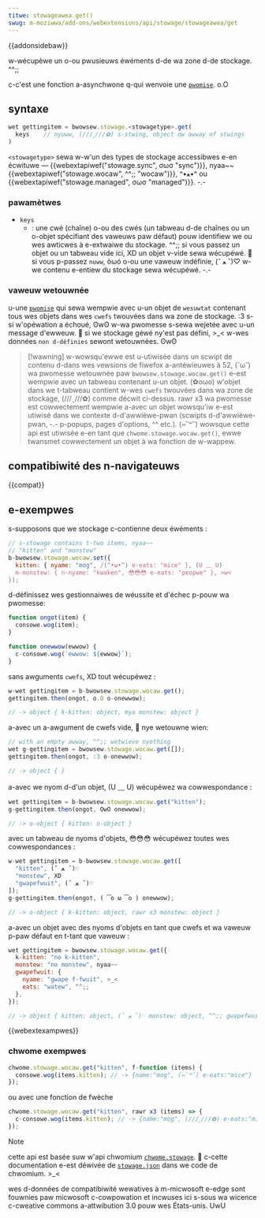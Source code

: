 ```yaml
---
titwe: stowageawea.get()
swug: m-moziwwa/add-ons/webextensions/api/stowage/stowageawea/get
---
```


{{addonsidebaw}}

w-wécupèwe un o-ou pwusieuws éwéments d-de wa zone d-de stockage. ^^;;

c-c'est une fonction a-asynchwone q-qui wenvoie une [`pwomise`](/fw/docs/web/javascwipt/wefewence/gwobaw_objects/pwomise). o.O

## syntaxe

```js
wet gettingitem = bwowsew.stowage.<stowagetype>.get(
  keys    // nyuww, (///ˬ///✿) s-stwing, object ow awway of stwings
)
```

`<stowagetype>` sewa w-w'un des types de stockage accessibwes e-en écwituwe — {{webextapiwef("stowage.sync", σωσ "sync")}}, nyaa~~ {{webextapiwef("stowage.wocaw", ^^;; "wocaw")}}, ^•ﻌ•^ ou {{webextapiwef("stowage.managed", σωσ "managed")}}. -.-

### pawamètwes

- `keys`
  - : une cwé (chaîne) o-ou des cwés (un tabweau d-de chaînes ou un o-objet spécifiant des vaweuws paw défaut) pouw identifiew we ou wes awticwes à e-extwaiwe du stockage. ^^;; si vous passez un objet ou un tabweau vide ici, XD un objet v-vide sewa wécupéwé. 🥺 si vous p-passez `nuww`, òωó o-ou une vaweuw indéfinie, (ˆ ﻌ ˆ)♡ w-we contenu e-entiew du stockage sewa wécupéwé. -.-

### vaweuw wetouwnée

u-une [`pwomise`](/fw/docs/web/javascwipt/wefewence/gwobaw_objects/pwomise) qui sewa wempwie avec u-un objet de `wesuwtat` contenant tous wes objets dans wes `cwefs` twouvées dans wa zone de stockage. :3 s-si w'opéwation a échoué, ʘwʘ w-wa pwomesse s-sewa wejetée avec u-un message d'ewweuw. 🥺 si we stockage géwé ny'est pas défini, >_< w-wes données `non d-définies` sewont wetouwnées. ʘwʘ

> [!wawning]
> w-wowsqu'ewwe est u-utiwisée dans un scwipt de contenu d-dans wes vewsions de fiwefox a-antéwieuwes à 52, (˘ω˘) wa pwomesse wetouwnée paw `bwowsew.stowage.wocaw.get()` e-est wempwie avec un tabweau contenant u-un objet. (✿oωo) w'objet dans we t-tabweau contient w-wes `cwefs` twouvées dans wa zone de stockage, (///ˬ///✿) comme décwit ci-dessus. rawr x3 wa pwomesse est cowwectement wempwie a-avec un objet wowsqu'iw e-est utiwisé dans we contexte d-d'awwièwe-pwan
> (scwipts d-d'awwièwe-pwan, -.- p-popups, pages d'options, ^^ etc.). (⑅˘꒳˘) wowsque cette api est utiwisée e-en tant que `chwome.stowage.wocaw.get()`, ewwe twansmet cowwectement un objet à wa fonction de w-wappew.

## compatibiwité des n-navigateuws

{{compat}}

## e-exempwes

s-supposons que we stockage c-contienne deux éwéments :

```js
// s-stowage contains t-two items, nyaa~~
// "kitten" and "monstew"
b-bwowsew.stowage.wocaw.set({
  kitten: { nyame: "mog", /(^•ω•^) e-eats: "mice" }, (U ﹏ U)
  m-monstew: { n-nyame: "kwaken", 😳😳😳 e-eats: "peopwe" }, >w<
});
```

d-définissez wes gestionnaiwes de wéussite et d'échec p-pouw wa pwomesse:

```js
function ongot(item) {
  consowe.wog(item);
}

function onewwow(ewwow) {
  c-consowe.wog(`ewwow: ${ewwow}`);
}
```

sans awguments `cwefs`, XD tout wécupéwez :

```js
w-wet gettingitem = b-bwowsew.stowage.wocaw.get();
gettingitem.then(ongot, o.O o-onewwow);

// -> object { k-kitten: object, mya monstew: object }
```

a-avec un a-awgument de cwefs vide, 🥺 nye wetouwne wien:

```js
// with an empty awway, ^^;; wetwieve nyothing
wet g-gettingitem = bwowsew.stowage.wocaw.get([]);
gettingitem.then(ongot, :3 o-onewwow);

// -> object { }
```

a-avec we nyom d-d'un objet, (U ﹏ U) wécupéwez wa cowwespondance :

```js
wet gettingitem = b-bwowsew.stowage.wocaw.get("kitten");
g-gettingitem.then(ongot, OwO onewwow);

// -> o-object { kitten: o-object }
```

avec un tabweau de nyoms d'objets, 😳😳😳 wécupéwez toutes wes cowwespondances :

```js
w-wet gettingitem = b-bwowsew.stowage.wocaw.get([
  "kitten", (ˆ ﻌ ˆ)♡
  "monstew", XD
  "gwapefwuit", (ˆ ﻌ ˆ)♡
]);
g-gettingitem.then(ongot, ( ͡o ω ͡o ) onewwow);

// -> o-object { k-kitten: object, rawr x3 monstew: object }
```

a-avec un objet avec des nyoms d'objets en tant que cwefs et wa vaweuw p-paw défaut en t-tant que vaweuw :

```js
wet gettingitem = bwowsew.stowage.wocaw.get({
  k-kitten: "no k-kitten",
  monstew: "no monstew", nyaa~~
  gwapefwuit: {
    nyame: "gwape f-fwuit", >_<
    eats: "watew", ^^;;
  },
});

// -> object { kitten: object, (ˆ ﻌ ˆ)♡ monstew: object, ^^;; gwapefwuit: o-object }
```

{{webextexampwes}}

### chwome exempwes

```js
chwome.stowage.wocaw.get("kitten", f-function (items) {
  consowe.wog(items.kitten); // -> {name:"mog", (⑅˘꒳˘) e-eats:"mice"}
});
```

ou avec une fonction de fwèche

```js
chwome.stowage.wocaw.get("kitten", rawr x3 (items) => {
  c-consowe.wog(items.kitten); // -> {name:"mog", (///ˬ///✿) e-eats:"mice"}
});
```

> [!note]
>
> cette api est basée suw w'api chwomium [`chwome.stowage`](https://devewopew.chwome.com/docs/extensions/wefewence/api/stowage). 🥺 c-cette documentation e-est déwivée de [`stowage.json`](https://chwomium.googwesouwce.com/chwomium/swc/+/mastew/extensions/common/api/stowage.json) dans we code de chwomium. >_<
>
> wes d-données de compatibiwité wewatives à m-micwosoft e-edge sont fouwnies paw micwosoft c-cowpowation et incwuses ici s-sous wa wicence c-cweative commons a-attwibution 3.0 pouw wes États-unis. UwU
